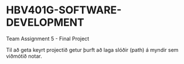 # HBV401G-SOFTWARE-DEVELOPMENT
Team Assignment 5 - Final Project

Til að geta keyrt projectið getur þurft að laga slóðir (path) á myndir sem viðmótið notar. 
